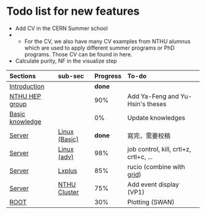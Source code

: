 # Todo list for new features

* Add CV in the CERN Summer school
* * For the CV, we also have many CV examples from NTHU alumnus which are used to apply different summer programs or PhD programs. Those CV can be found in here.
* Calculate purity, NF in the visualize step

| Sections | sub-sec | Progress | To-do |
| :--- | :--- | :--- | :--- |
| [Introduction](./) |  | **done** |  |
| [NTHU HEP group](intro.md) |  | 90% | Add Ya-Feng and Yu-Hsin's theses |
| [Basic knowledge ](basic_knowledge/) |  | 0% | Update knowledges |
| [Server](connect_to_the_server/) | [Linux \(Basic\)](connect_to_the_server/linux_basic.md) | **done** | 寫完，需要校稿 |
| [Server](connect_to_the_server/) | [Linux \(adv\)](connect_to_the_server/linux-advanced.md) | 98% | job control, kill, crtl+z, crtl+c, ... |
| [Server](connect_to_the_server/) | [Lxplus](connect_to_the_server/lxplus.md) | 85% | rucio \(combine with [grid](connect_to_the_server/grid.md)\) |
| [Server](connect_to_the_server/) | [NTHU Cluster](connect_to_the_server/nthu-cluster.md) | 75% | Add event display \(VP1\)  |
| [ROOT](root/) |  | 30% | Plotting \(SWAN\) |

